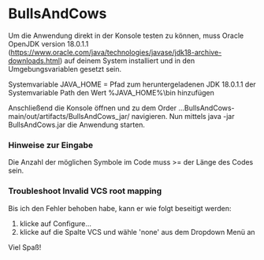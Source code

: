 # BullsAndCows

Um die Anwendung direkt in der Konsole testen zu können, muss Oracle OpenJDK version 18.0.1.1 (https://www.oracle.com/java/technologies/javase/jdk18-archive-downloads.html) auf deinem System installiert und in den Umgebungsvariablen gesetzt sein.

Systemvariable JAVA_HOME = Pfad zum heruntergeladenen JDK 18.0.1.1 der Systemvariable Path den Wert %JAVA_HOME%\bin hinzufügen

Anschließend die Konsole öffnen und zu dem Order ...BullsAndCows-main/out/artifacts/BullsAndCows_jar/ navigieren. Nun mittels java -jar BullsAndCows.jar die Anwendung starten.

### Hinweise zur Eingabe
Die Anzahl der möglichen Symbole im Code muss >= der Länge des Codes sein. 

### Troubleshoot Invalid VCS root mapping
Bis ich den Fehler behoben habe, kann er wie folgt beseitigt werden: 
1. klicke auf Configure...
2. klicke auf die Spalte VCS und wähle 'none' aus dem Dropdown Menü <none> an


Viel Spaß!
